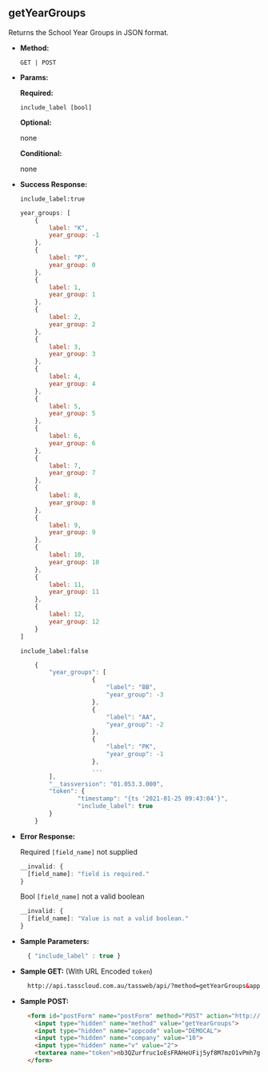 **getYearGroups**
----
  Returns the School Year Groups in JSON format.

* **Method:**

  `GET | POST`
  
*  **Params:**

   **Required:**
 
   `include_label [bool]`
   
   **Optional:**
 
   none

   **Conditional:**

   none

* **Success Response:**
    
    `include_label:true`

    ```javascript
    year_groups: [
		{
			label: "K",
			year_group: -1
		},
		{
			label: "P",
			year_group: 0
		},
		{
			label: 1,
			year_group: 1
		},
		{
			label: 2,
			year_group: 2
		},
		{
			label: 3,
			year_group: 3
		},
		{
			label: 4,
			year_group: 4
		},
		{
			label: 5,
			year_group: 5
		},
		{
			label: 6,
			year_group: 6
		},
		{
			label: 7,
			year_group: 7
		},
		{
			label: 8,
			year_group: 8
		},
		{
			label: 9,
			year_group: 9
		},
		{
			label: 10,
			year_group: 10
		},
		{
			label: 11,
			year_group: 11
		},
		{
			label: 12,
			year_group: 12
		}
	]
  ```

  `include_label:false`

    ```javascript
		{
			"year_groups": [
						{
							"label": "BB",
							"year_group": -3
						},
						{
							"label": "AA",
							"year_group": -2
						},
						{
							"label": "PK",
							"year_group": -1
						},
						...
			],
			"__tassversion": "01.053.3.000",
			"token": {
					"timestamp": "{ts '2021-01-25 09:43:04'}",
					"include_label": true
			}
		}
  ```
 
* **Error Response:**

    Required `[field_name]` not supplied
    ```javascript
    __invalid: {
      [field_name]: "field is required."
    }
    ```
    
    Bool `[field_name]` not a valid boolean
    ```javascript
    __invalid: {
      [field_name]: "Value is not a valid boolean."
    }
    ```
    
* **Sample Parameters:**

  ```javascript
    { "include_label" : true }
  ```

* **Sample GET:** (With URL Encoded `token`)

  ```HTML
    http://api.tasscloud.com.au/tassweb/api/?method=getYearGroups&appcode=DEMOCAL&company=10&v=2&token=nb3QZurfruc1oEsFRAHeUFij5yf8M7mzO1vPmh7giNc%3D
  ```
  
* **Sample POST:**

  ```HTML
    <form id="postForm" name="postForm" method="POST" action="http://api.tasscloud.com.au/tassweb/api/">
      <input type="hidden" name="method" value="getYearGroups">
      <input type="hidden" name="appcode" value="DEMOCAL">
      <input type="hidden" name="company" value="10">
      <input type="hidden" name="v" value="2">
      <textarea name="token">nb3QZurfruc1oEsFRAHeUFij5yf8M7mzO1vPmh7giNc=</textarea>
    </form>
  ```
